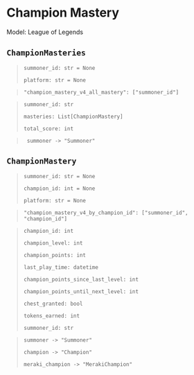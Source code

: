 # Champion Mastery
Model: League of Legends

## `ChampionMasteries` <Badge text="Pyot Core" vertical="middle"/> <Badge text="Iterable" type="warning" vertical="middle"/>
>`summoner_id: str = None` <Badge text="param" type="warning" vertical="middle"/>
>
>`platform: str = None` <Badge text="param" type="warning" vertical="middle"/>

>`"champion_mastery_v4_all_mastery": ["summoner_id"]` <Badge text="endpoint" type="error" vertical="middle"/>

>`summoner_id: str`
>
>`masteries: List[ChampionMastery]` <Badge text="Iterator" type="warning" vertical="middle"/>
>
>`total_score: int`

>` summoner -> "Summoner"` <Badge text="bridge" type="error" vertical="middle"/>

## `ChampionMastery` <Badge text="Pyot Core" vertical="middle"/>
>`summoner_id: str = None`<Badge text="param" type="warning" vertical="middle"/>
>
>`champion_id: int = None`<Badge text="param" type="warning" vertical="middle"/>
>
>`platform: str = None`<Badge text="param" type="warning" vertical="middle"/>

>`"champion_mastery_v4_by_champion_id": ["summoner_id", "champion_id"]` <Badge text="endpoint" type="error" vertical="middle"/>

>`champion_id: int`
>
>`champion_level: int`
>
>`champion_points: int`
>
>`last_play_time: datetime`
>
>`champion_points_since_last_level: int`
>
>`champion_points_until_next_level: int`
>
>`chest_granted: bool`
>
>`tokens_earned: int`
>
>`summoner_id: str`

>`summoner -> "Summoner"` <Badge text="bridge" type="error" vertical="middle"/>
>
>`champion -> "Champion"` <Badge text="bridge" type="error" vertical="middle"/>
>
>`meraki_champion -> "MerakiChampion"` <Badge text="bridge" type="error" vertical="middle"/>